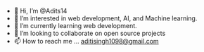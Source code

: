 - 👋 Hi, I’m @Adits14
- 👀 I’m interested in web development, AI, and Machine learning.
- 🌱 I’m currently learning web development. 
- 💞️ I’m looking to collaborate on open source projects 
- 📫 How to reach me ... aditisingh1098@gmail.com 

<!---
Adits14/Adits14 is a ✨ special ✨ repository because its `README.md` (this file) appears on your GitHub profile.
You can click the Preview link to take a look at your changes.
--->
